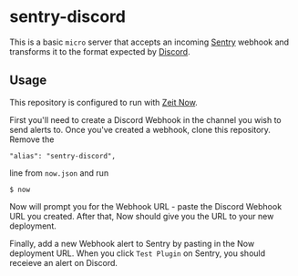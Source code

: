 # sentry-discord

This is a basic `micro` server that accepts an incoming [Sentry](https://sentry.io) webhook and transforms it to the format expected by [Discord](https://discordapp.com/).

## Usage

This repository is configured to run with [Zeit Now](https://zeit.co/now).

First you'll need to create a Discord Webhook in the channel you wish to send alerts to. Once you've created a webhook, clone this repository. Remove the

```
"alias": "sentry-discord",
```

line from `now.json` and run

```
$ now
```

Now will prompt you for the Webhook URL - paste the Discord Webhook URL you created. After that, Now should give you the URL to your new deployment.

Finally, add a new Webhook alert to Sentry by pasting in the Now deployment URL. When you click `Test Plugin` on Sentry, you should receieve an alert on Discord.

